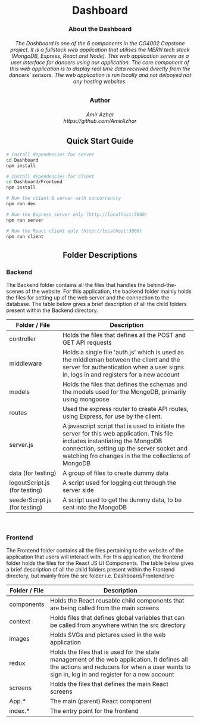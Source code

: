 <h1 align="center">Dashboard</h1>

<h3 align="center"> About the Dashboard</h3>
<h6 align="center">The Dashboard is one of the 6 components in the CG4002 Capstone project. It is a fullstack web application that utilises the MERN tech stack (MongoDB, Express, React and Node). This web application serves as a user interface for dancers using our application. The core component of this web application is to display real time data received directly from the dancers' sensors. The web application is run locally and not delpoyed not any hosting websites.</h6>

<h3 align="center"> Author</h3>
<h6 align="center">Amir Azhar</br>https://github.com/AmirAzhar</h6>

<h2 align="center">Quick Start Guide</h2>

```bash
# Install dependencies for server
cd Dashboard
npm install

# Install dependencies for client
cd Dashboard/Frontend
npm install

# Run the client & server with concurrently
npm run dev

# Run the Express server only (http://localhost:5000)
npm run server

# Run the React client only (http://localhost:3000)
npm run client

```
<h2 align="center">Folder Descriptions</h2>

### Backend
The Backend folder contains all the files that handles the behind-the-scenes of the website. For this application, the backend folder mainly holds the files for setting up of the web server and the connection to the database. The table below gives a brief description of all the child folders present within the Backend directory.

Folder / File | Description 
--- | --- | 
controller | Holds the files that defines all the POST and GET API requests
middleware | Holds a single file 'auth.js' which is used as the middleman between the client and the server for authentication when a user signs in, logs in and registers for a new account
models | Holds the files that defines the schemas and the models used for the MongoDB, primarily using mongoose
routes | Used the express router to create API routes, using Express, for use by the client.
server.js | A javascript script that is used to initiate the server for this web application. This file includes instantiating the MongoDB connection, setting up the server socket and watching fro changes in the the collections of MongoDB
data (for testing) | A group of files to create dummy data
logoutScript.js (for testing) | A script used for  logging out through the server side
seederScript.js (for testing) | A script used to get the dummy data, to be sent into the MongoDB

<br/>

### Frontend
The Frontend folder contains all the files pertaining to the website of the application that users will interact with. For this application, the frontend folder holds the files for the React JS UI Components. The table below gives a brief description of all the child folders present within the Frontend directory, but mainly from the src folder i.e. Dashboard/Frontend/src

Folder / File | Description 
--- | --- | 
components | Holds the React reusable child components that are being called from the main screens
context | Holds files that defines global variables that can be called from anywhere within the src directory
images | Holds SVGs and pictures used in the web application
redux | Holds the files that is used for the state management of the web application. It defines all the actions and reducers for when a user wants to sign in, log in and register for a new account
screens | Holds the files that defines the main React screens
App.* | The main (parent) React component
index.* | The entry point for the frontend
